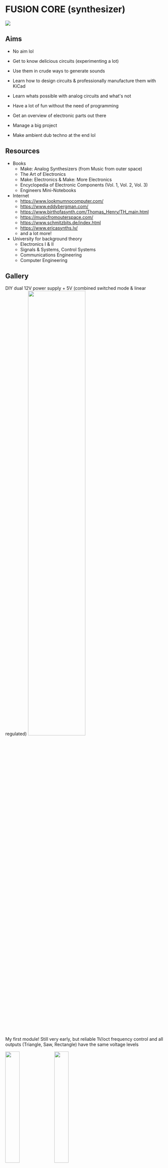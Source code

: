 # FUSION CORE (synthesizer)

![](./img/Banner.png)

## Aims

- No aim lol
- Get to know delicious circuits (experimenting a lot)
- Use them in crude ways to generate sounds
- Learn how to design circuits & professionally manufacture them with KiCad
- Learn whats possible with analog circuits and what's not
- Have a lot of fun without the need of programming

- Get an overview of electronic parts out there
- Manage a big project
- Make ambient dub techno at the end lol


## Resources
- Books
    - Make: Analog Synthesizers (from Music from outer space)
    - The Art of Electronics
    - Make: Electronics & Make: More Electronics
    - Encyclopedia of Electronic Components (Vol. 1, Vol. 2, Vol. 3)
    - Engineers Mini-Notebooks
- Internet
    - https://www.lookmumnocomputer.com/
    - https://www.eddybergman.com/
    - https://www.birthofasynth.com/Thomas_Henry/TH_main.html
    - https://musicfromouterspace.com/
    - https://www.schmitzbits.de/index.html
    - https://www.ericasynths.lv/
    - and a lot more!
- University for background theory
    - Electronics I & II
    - Signals & Systems, Control Systems
    - Communications Engineering
    - Computer Engineering


## Gallery

DIY dual 12V power supply + 5V (combined switched mode & linear regulated)
<img src="./img/PSU.jpg" width=60%>

My first module! Still very early, but reliable 1V/oct frequency control and all outputs (Triangle, Saw, Rectangle) have the same voltage levels

<img src="./img/VCO 1st Module.jpg" width=30%>
<img src="./img/VCO 1st PCB.jpg" width=30%>

Obviously go to Look Mum no Computer concert!

<img src="./img/LMNC.jpeg" width=40%>

Test circuits with chaotic wiring

<img src="./img/VCO 1st Test.jpg" width=30%>
<img src="./img/VCO Test.jpg" width=30%>

Borrow devices from student research center
<img src="./img/Devices.jpg" width=60%>

## Module Specifications
- ±12V, 5V Power Supply
- 16cm high, n * 2cm wide (Eurorack is too small, Cosmo too large)

- PCB-Color: Green
- Different front-plate materials (wooden, metal, PVC)


# Level 1: Basic Synth

## Chapter 1: Case
- It should be a wooden box sprayed black with fancy neon art or something


## Chapter 2: PSU
- found a better one than my own diy thing (RT65-B)

## Chapter 3: 3x VCO 
- still experimenting and learning how to design modules with input / output protection
- but first VCO tests work based on AS3340/CEM3340


<img src="./img/Testing.jpg" width=80%>


Knobs:
- Big Frequency Knob
- Fine Frequency Knob
- PWM Knob

Inputs:
- PWM
- 1V/Oct
- Hard Sync
- Soft Sync

Outputs:
- Triangle
- Sawtooth
- Rectangle

## Chapter 4: 2x VCF
- First design workes based on LM13700 Operational Transconductance Amplifier, but I want to make sure it workes in every situation and the output is in voltage bounds


Knobs:
- Cutoff
- Resonance
- Drive

Inputs:
- Cutoff
- Resonance
- Drive

Output:
- Low Pass
- Band pass
- High Pass

## Chapter 5: 4x VCA

VU Meter?

Knobs:
- Volume

Inputs:
- Audio in
- CV in

Outputs:
- Audio out

## Chapter 6: 2x 4-channel Mixer
Knobs:
- Channel 1 Volume
- Channel 2 Volume
- Channel 3 Volume
- Channel 4 Volume

Inputs:
- Audio Channel 1
- Audio Channel 2
- Audio Channel 3
- Audio Channel 4

Output
- Audio Sum

## Chapter 7: Teensy 4.1 as digital signal processor for reverb / echo / distortion effects

Knobs:
- Mode
- Mod 1 (Reverb Room Size    / Echo Clock Speed)
- Mod 2 (Reverb Decay Length / Echo Feedback)

Input:
- Left Audio In
- Optional Right Audio In
- Mod 1 (Reverb Room Size    / Echo Clock Speed)

Output:
- Left Audio Out
- Right Audio Out


## Chapter 8: Audio Out (Headphones, Line Out)
- Input buffering Input / Output durch OpAmp?

- Dual Mono to Stereo
- Headphone Out
- Volume Knob
- Vu Meter

# Level 3: LMNC AAAPPPCCC Module

# Level 4: Triangle to Sine Wave Conversion

# Level 5: Beat Extension

## Chapter 1: Splitter

## Chapter 2: Clock

## Chapter 3: Clock Divider

## Chapter 4: Counter

## Chapter 5: ADSR

## Chapter 6: Manual Trigger / Gate

## Chapter 7: Sample & Hold

## Chapter 8: LFO

## Chapter 9: Constant voltage source

## Chapter 10: Signal voltage offset